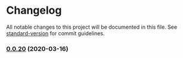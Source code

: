 # Changelog

All notable changes to this project will be documented in this file. See [standard-version](https://github.com/conventional-changelog/standard-version) for commit guidelines.

### [0.0.20](https://github.com/vst/pypara/compare/0.0.19...0.0.20) (2020-03-16)
